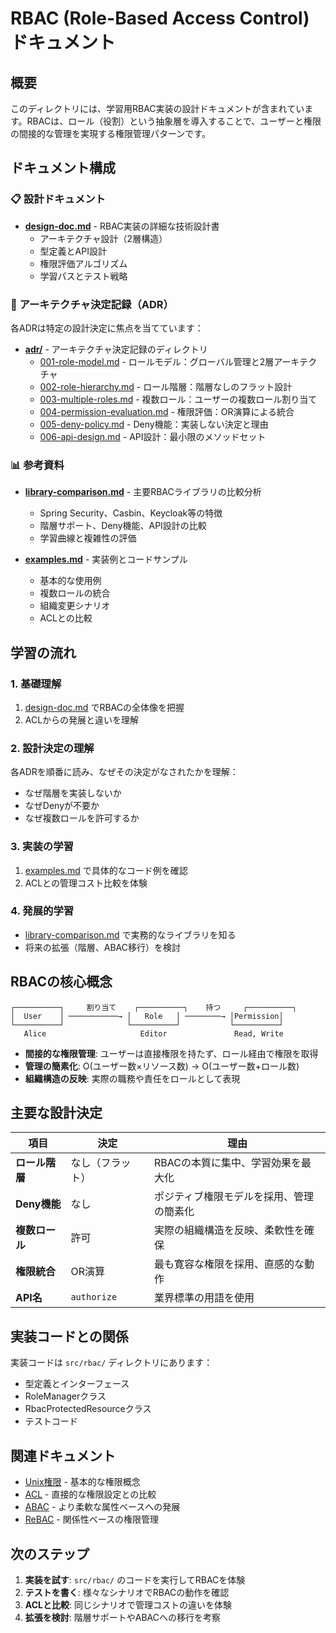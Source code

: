 # RBAC (Role-Based Access Control) ドキュメント

## 概要

このディレクトリには、学習用RBAC実装の設計ドキュメントが含まれています。RBACは、ロール（役割）という抽象層を導入することで、ユーザーと権限の間接的な管理を実現する権限管理パターンです。

## ドキュメント構成

### 📋 設計ドキュメント

- **[design-doc.md](./design-doc.md)** - RBAC実装の詳細な技術設計書
  - アーキテクチャ設計（2層構造）
  - 型定義とAPI設計
  - 権限評価アルゴリズム
  - 学習パスとテスト戦略

### 🎯 アーキテクチャ決定記録（ADR）

各ADRは特定の設計決定に焦点を当てています：

- **[adr/](./adr/)** - アーキテクチャ決定記録のディレクトリ
  - [001-role-model.md](./adr/001-role-model.md) - ロールモデル：グローバル管理と2層アーキテクチャ
  - [002-role-hierarchy.md](./adr/002-role-hierarchy.md) - ロール階層：階層なしのフラット設計
  - [003-multiple-roles.md](./adr/003-multiple-roles.md) - 複数ロール：ユーザーの複数ロール割り当て
  - [004-permission-evaluation.md](./adr/004-permission-evaluation.md) - 権限評価：OR演算による統合
  - [005-deny-policy.md](./adr/005-deny-policy.md) - Deny機能：実装しない決定と理由
  - [006-api-design.md](./adr/006-api-design.md) - API設計：最小限のメソッドセット

### 📊 参考資料

- **[library-comparison.md](./library-comparison.md)** - 主要RBACライブラリの比較分析
  - Spring Security、Casbin、Keycloak等の特徴
  - 階層サポート、Deny機能、API設計の比較
  - 学習曲線と複雑性の評価

- **[examples.md](./examples.md)** - 実装例とコードサンプル
  - 基本的な使用例
  - 複数ロールの統合
  - 組織変更シナリオ
  - ACLとの比較

## 学習の流れ

### 1. 基礎理解
1. [design-doc.md](./design-doc.md) でRBACの全体像を把握
2. ACLからの発展と違いを理解

### 2. 設計決定の理解
各ADRを順番に読み、なぜその決定がなされたかを理解：
- なぜ階層を実装しないか
- なぜDenyが不要か
- なぜ複数ロールを許可するか

### 3. 実装の学習
1. [examples.md](./examples.md) で具体的なコード例を確認
2. ACLとの管理コスト比較を体験

### 4. 発展的学習
- [library-comparison.md](./library-comparison.md) で実務的なライブラリを知る
- 将来の拡張（階層、ABAC移行）を検討

## RBACの核心概念

```
┌──────────┐     割り当て    ┌──────────┐    持つ     ┌──────────┐
│  User    │ ───────────→ │   Role   │ ────────→ │Permission│
└──────────┘              └──────────┘           └──────────┘
   Alice                     Editor               Read, Write
```

- **間接的な権限管理**: ユーザーは直接権限を持たず、ロール経由で権限を取得
- **管理の簡素化**: O(ユーザー数×リソース数) → O(ユーザー数+ロール数)
- **組織構造の反映**: 実際の職務や責任をロールとして表現

## 主要な設計決定

| 項目 | 決定 | 理由 |
|------|------|------|
| **ロール階層** | なし（フラット） | RBACの本質に集中、学習効果を最大化 |
| **Deny機能** | なし | ポジティブ権限モデルを採用、管理の簡素化 |
| **複数ロール** | 許可 | 実際の組織構造を反映、柔軟性を確保 |
| **権限統合** | OR演算 | 最も寛容な権限を採用、直感的な動作 |
| **API名** | `authorize` | 業界標準の用語を使用 |

## 実装コードとの関係

実装コードは `src/rbac/` ディレクトリにあります：
- 型定義とインターフェース
- RoleManagerクラス
- RbacProtectedResourceクラス
- テストコード

## 関連ドキュメント

- [Unix権限](../unix/) - 基本的な権限概念
- [ACL](../acl/) - 直接的な権限設定との比較
- [ABAC](../abac/) - より柔軟な属性ベースへの発展
- [ReBAC](../rebac/) - 関係性ベースの権限管理

## 次のステップ

1. **実装を試す**: `src/rbac/` のコードを実行してRBACを体験
2. **テストを書く**: 様々なシナリオでRBACの動作を確認
3. **ACLと比較**: 同じシナリオで管理コストの違いを体験
4. **拡張を検討**: 階層サポートやABACへの移行を考察